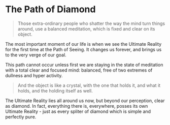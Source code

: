 # The Path of Diamond

> Those extra-ordinary people who shatter the way the mind turn things around, use a balanced meditation, which is fixed and clear on its object.

The most important moment of our life is when we see the Ultimate Reality for the first time at the Path of Seeing. It changes us forever, and brings us to the very verge of our goal.

This path cannot occur unless first we are staying in the state of meditation with a total clear and focused mind: balanced, free of two extremes of dullness and hyper activity.

> And the object is like a crystal, with the one that holds it, and what it holds, and the holding itself as well.

The Ultimate Reality lies all around us now, but beyond our perception, clear as diamond. In fact, everything there is, everywhere, posses its own Ultimate Reality - just as every spliter of diamond which is simple and perfectly pure.

